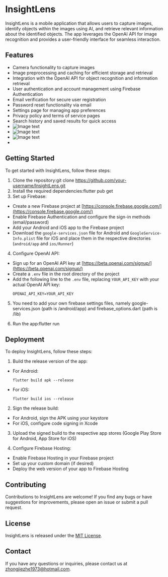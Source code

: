 # InsightLens

InsightLens is a mobile application that allows users to capture images, identify objects within the images using AI, and retrieve relevant information about the identified objects. The app leverages the OpenAI API for image recognition and provides a user-friendly interface for seamless interaction.

## Features

- Camera functionality to capture images
- Image preprocessing and caching for efficient storage and retrieval
- Integration with the OpenAI API for object recognition and information retrieval
- User authentication and account management using Firebase Authentication
- Email verification for secure user registration
- Password reset functionality via email
- Settings page for managing app preferences
- Privacy policy and terms of service pages
- Search history and saved results for quick access
- ![Image text](https://github.com/AntiRain114/PIC/blob/6086f74dddc63b84b784787b79b4e26212cc1ed8/test.png)
- ![Image text](https://github.com/AntiRain114/PIC/blob/6086f74dddc63b84b784787b79b4e26212cc1ed8/test2.png)
- ![Image text](https://github.com/AntiRain114/PIC/blob/6086f74dddc63b84b784787b79b4e26212cc1ed8/test3.png)
- 
## Getting Started

To get started with InsightLens, follow these steps:

1. Clone the repository:git clone https://github.com/your-username/InsightLens.git
2. Install the required dependencies:flutter pub get
3. Set up Firebase:
- Create a new Firebase project at [https://console.firebase.google.com/](https://console.firebase.google.com/)
- Enable Firebase Authentication and configure the sign-in methods (email/password)
- Add your Android and iOS app to the Firebase project
- Download the `google-services.json` file for Android and `GoogleService-Info.plist` file for iOS and place them in the respective directories (`android/app` and `ios/Runner`)

4. Configure OpenAI API:
- Sign up for an OpenAI API key at [https://beta.openai.com/signup/](https://beta.openai.com/signup/)
- Create a `.env` file in the root directory of the project
- Add the following line to the `.env` file, replacing `YOUR_API_KEY` with your actual OpenAI API key:
  ```
  OPENAI_API_KEY=YOUR_API_KEY
  ```

5. You need to add your own firebase settings files, namely google-services.json (path is /android/app) and firebase_options.dart (path is /lib)

6. Run the app:flutter run


## Deployment

To deploy InsightLens, follow these steps:

1. Build the release version of the app:
- For Android:
  ```
  flutter build apk --release
  ```
- For iOS:
  ```
  flutter build ios --release
  ```

2. Sign the release build:
- For Android, sign the APK using your keystore
- For iOS, configure code signing in Xcode

3. Upload the signed build to the respective app stores (Google Play Store for Android, App Store for iOS)

4. Configure Firebase Hosting:
- Enable Firebase Hosting in your Firebase project
- Set up your custom domain (if desired)
- Deploy the web version of your app to Firebase Hosting

## Contributing

Contributions to InsightLens are welcome! If you find any bugs or have suggestions for improvements, please open an issue or submit a pull request.

## License

InsightLens is released under the [MIT License](LICENSE).

## Contact

If you have any questions or inquiries, please contact us at zhongjiezhe1973@hotmail.com.
